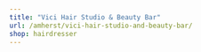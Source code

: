 ```yaml
---
title: "Vici Hair Studio & Beauty Bar"
url: /amherst/vici-hair-studio-and-beauty-bar/
shop: hairdresser
---
```

